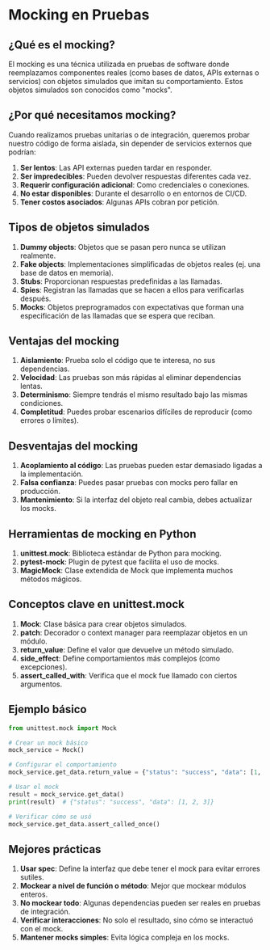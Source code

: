 # Mocking en Pruebas

## ¿Qué es el mocking?

El mocking es una técnica utilizada en pruebas de software donde reemplazamos componentes reales (como bases de datos, APIs externas o servicios) con objetos simulados que imitan su comportamiento. Estos objetos simulados son conocidos como "mocks".

## ¿Por qué necesitamos mocking?

Cuando realizamos pruebas unitarias o de integración, queremos probar nuestro código de forma aislada, sin depender de servicios externos que podrían:

1. **Ser lentos**: Las API externas pueden tardar en responder.
2. **Ser impredecibles**: Pueden devolver respuestas diferentes cada vez.
3. **Requerir configuración adicional**: Como credenciales o conexiones.
4. **No estar disponibles**: Durante el desarrollo o en entornos de CI/CD.
5. **Tener costos asociados**: Algunas APIs cobran por petición.

## Tipos de objetos simulados

1. **Dummy objects**: Objetos que se pasan pero nunca se utilizan realmente.
2. **Fake objects**: Implementaciones simplificadas de objetos reales (ej. una base de datos en memoria).
3. **Stubs**: Proporcionan respuestas predefinidas a las llamadas.
4. **Spies**: Registran las llamadas que se hacen a ellos para verificarlas después.
5. **Mocks**: Objetos preprogramados con expectativas que forman una especificación de las llamadas que se espera que reciban.

## Ventajas del mocking

1. **Aislamiento**: Prueba solo el código que te interesa, no sus dependencias.
2. **Velocidad**: Las pruebas son más rápidas al eliminar dependencias lentas.
3. **Determinismo**: Siempre tendrás el mismo resultado bajo las mismas condiciones.
4. **Completitud**: Puedes probar escenarios difíciles de reproducir (como errores o límites).

## Desventajas del mocking

1. **Acoplamiento al código**: Las pruebas pueden estar demasiado ligadas a la implementación.
2. **Falsa confianza**: Puedes pasar pruebas con mocks pero fallar en producción.
3. **Mantenimiento**: Si la interfaz del objeto real cambia, debes actualizar los mocks.

## Herramientas de mocking en Python

1. **unittest.mock**: Biblioteca estándar de Python para mocking.
2. **pytest-mock**: Plugin de pytest que facilita el uso de mocks.
3. **MagicMock**: Clase extendida de Mock que implementa muchos métodos mágicos.

## Conceptos clave en unittest.mock

1. **Mock**: Clase básica para crear objetos simulados.
2. **patch**: Decorador o context manager para reemplazar objetos en un módulo.
3. **return_value**: Define el valor que devuelve un método simulado.
4. **side_effect**: Define comportamientos más complejos (como excepciones).
5. **assert_called_with**: Verifica que el mock fue llamado con ciertos argumentos.

## Ejemplo básico

```python
from unittest.mock import Mock

# Crear un mock básico
mock_service = Mock()

# Configurar el comportamiento
mock_service.get_data.return_value = {"status": "success", "data": [1, 2, 3]}

# Usar el mock
result = mock_service.get_data()
print(result)  # {"status": "success", "data": [1, 2, 3]}

# Verificar cómo se usó
mock_service.get_data.assert_called_once()
```

## Mejores prácticas

1. **Usar spec**: Define la interfaz que debe tener el mock para evitar errores sutiles.
2. **Mockear a nivel de función o método**: Mejor que mockear módulos enteros.
3. **No mockear todo**: Algunas dependencias pueden ser reales en pruebas de integración.
4. **Verificar interacciones**: No solo el resultado, sino cómo se interactuó con el mock.
5. **Mantener mocks simples**: Evita lógica compleja en los mocks.